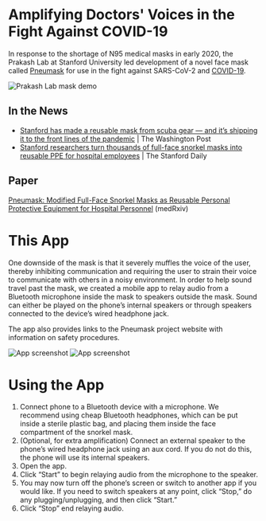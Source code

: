 # Amplifying Doctors' Voices in the Fight Against COVID-19

In response to the shortage of N95 medical masks in early 2020, the Prakash Lab at Stanford University
led development of a novel face mask called [Pneumask](pneumask.org/) for use in the fight
against SARS-CoV-2 and [COVID-19](https://en.wikipedia.org/wiki/Coronavirus_disease_2019).

![Prakash Lab mask demo](https://i.imgur.com/N6knQJ0.png)

## In the News

* [Stanford has made a reusable mask from scuba gear — and it’s shipping it to the front lines of the pandemic](https://www.washingtonpost.com/lifestyle/2020/04/29/stanford-mask-ppe-scuba-pneumask/) | The Washington Post
* [Stanford researchers turn thousands of full-face snorkel masks into reusable PPE for hospital employees](https://www.stanforddaily.com/2020/05/13/stanford-researchers-turn-thousands-of-full-face-snorkel-masks-into-reusable-ppe-for-hospital-employees/) | The Stanford Daily

## Paper

[Pneumask: Modified Full-Face Snorkel Masks as Reusable Personal Protective Equipment for Hospital Personnel](https://www.medrxiv.org/content/10.1101/2020.04.24.20078907v1) (medRxiv)

# This App

One downside of the mask is that it severely muffles the voice of the user, thereby inhibiting
communication and requiring the user to strain their voice to communicate with others in a noisy
environment. In order to help sound travel past the mask, we created a mobile app to relay audio from
a Bluetooth microphone inside the mask to speakers outside the mask. Sound can either be played on
the phone’s internal speakers or through speakers connected to the device’s wired headphone jack.

The app also provides links to the Pneumask project website with information on safety procedures.

![App screenshot](https://user-images.githubusercontent.com/3915596/89126707-e5ee7300-d4b5-11ea-97f4-7cc54a2b5cdc.png)
![App screenshot](https://user-images.githubusercontent.com/3915596/89126742-26e68780-d4b6-11ea-859d-167696c54ab9.png)

# Using the App

 1. Connect phone to a Bluetooth device with a microphone. We recommend using cheap Bluetooth
    headphones, which can be put inside a sterile plastic bag, and placing them inside the face
    compartment of the snorkel mask. 
 2. (Optional, for extra amplification) Connect an external speaker to the phone’s wired headphone
    jack using an aux cord. If you do not do this, the phone will use its internal speakers.
 3. Open the app.
 4. Click “Start” to begin relaying audio from the microphone to the speaker.
 5. You may now turn off the phone’s screen or switch to another app if you would like. If you need
    to switch speakers at any point, click “Stop,” do any plugging/unplugging, and then click “Start.”
 6. Click “Stop” end relaying audio.
